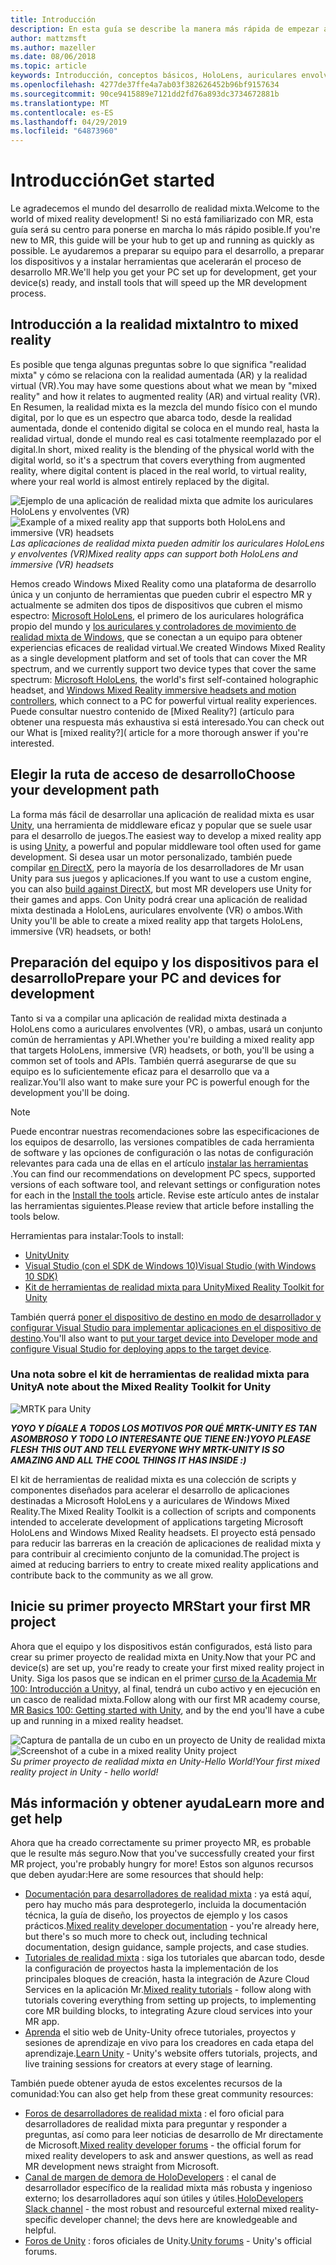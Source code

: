 ```yaml
---
title: Introducción
description: En esta guía se describe la manera más rápida de empezar a trabajar con el desarrollo de realidad mixta.
author: mattzmsft
ms.author: mazeller
ms.date: 08/06/2018
ms.topic: article
keywords: Introducción, conceptos básicos, HoloLens, auriculares envolvente, ar, VR, Unity, Visual Studio, Inicio rápido, procedimientos
ms.openlocfilehash: 4277de37ffe4a7ab03f382626452b96bf9157634
ms.sourcegitcommit: 90ce9415889e7121dd2fd76a893dc3734672881b
ms.translationtype: MT
ms.contentlocale: es-ES
ms.lasthandoff: 04/29/2019
ms.locfileid: "64873960"
---
```

# <a name="get-started"></a><span data-ttu-id="a36df-104">Introducción</span><span class="sxs-lookup"><span data-stu-id="a36df-104">Get started</span></span>

<span data-ttu-id="a36df-105">Le agradecemos el mundo del desarrollo de realidad mixta.</span><span class="sxs-lookup"><span data-stu-id="a36df-105">Welcome to the world of mixed reality development!</span></span> <span data-ttu-id="a36df-106">Si no está familiarizado con MR, esta guía será su centro para ponerse en marcha lo más rápido posible.</span><span class="sxs-lookup"><span data-stu-id="a36df-106">If you're new to MR, this guide will be your hub to get up and running as quickly as possible.</span></span> <span data-ttu-id="a36df-107">Le ayudaremos a preparar su equipo para el desarrollo, a preparar los dispositivos y a instalar herramientas que acelerarán el proceso de desarrollo MR.</span><span class="sxs-lookup"><span data-stu-id="a36df-107">We'll help you get your PC set up for development, get your device(s) ready, and install tools that will speed up the MR development process.</span></span> 

## <a name="intro-to-mixed-reality"></a><span data-ttu-id="a36df-108">Introducción a la realidad mixta</span><span class="sxs-lookup"><span data-stu-id="a36df-108">Intro to mixed reality</span></span>

<span data-ttu-id="a36df-109">Es posible que tenga algunas preguntas sobre lo que significa "realidad mixta" y cómo se relaciona con la realidad aumentada (AR) y la realidad virtual (VR).</span><span class="sxs-lookup"><span data-stu-id="a36df-109">You may have some questions about what we mean by "mixed reality" and how it relates to augmented reality (AR) and virtual reality (VR).</span></span> <span data-ttu-id="a36df-110">En Resumen, la realidad mixta es la mezcla del mundo físico con el mundo digital, por lo que es un espectro que abarca todo, desde la realidad aumentada, donde el contenido digital se coloca en el mundo real, hasta la realidad virtual, donde el mundo real es casi totalmente reemplazado por el digital.</span><span class="sxs-lookup"><span data-stu-id="a36df-110">In short, mixed reality is the blending of the physical world with the digital world, so it's a spectrum that covers everything from augmented reality, where digital content is placed in the real world, to virtual reality, where your real world is almost entirely replaced by the digital.</span></span> 

<span data-ttu-id="a36df-111">![Ejemplo de una aplicación de realidad mixta que admite los auriculares HoloLens y envolventes (VR)](images/mr-island.png)</span><span class="sxs-lookup"><span data-stu-id="a36df-111">![Example of a mixed reality app that supports both HoloLens and immersive (VR) headsets](images/mr-island.png)</span></span><br>
<span data-ttu-id="a36df-112">*Las aplicaciones de realidad mixta pueden admitir los auriculares HoloLens y envolventes (VR)*</span><span class="sxs-lookup"><span data-stu-id="a36df-112">*Mixed reality apps can support both HoloLens and immersive (VR) headsets*</span></span>

<span data-ttu-id="a36df-113">Hemos creado Windows Mixed Reality como una plataforma de desarrollo única y un conjunto de herramientas que pueden cubrir el espectro MR y actualmente se admiten dos tipos de dispositivos que cubren el mismo espectro: [Microsoft HoloLens](https://www.microsoft.com/hololens), el primero de los auriculares holográfica propio del mundo y [los auriculares y controladores de movimiento de realidad mixta de Windows](https://www.microsoft.com/windows/windows-mixed-reality), que se conectan a un equipo para obtener experiencias eficaces de realidad virtual.</span><span class="sxs-lookup"><span data-stu-id="a36df-113">We created Windows Mixed Reality as a single development platform and set of tools that can cover the MR spectrum, and we currently support two device types that cover the same spectrum: [Microsoft HoloLens](https://www.microsoft.com/hololens), the world's first self-contained holographic headset, and [Windows Mixed Reality immersive headsets and motion controllers](https://www.microsoft.com/windows/windows-mixed-reality), which connect to a PC for powerful virtual reality experiences.</span></span> <span data-ttu-id="a36df-114">Puede consultar nuestro contenido de [Mixed Reality?] (artículo para obtener una respuesta más exhaustiva si está interesado.</span><span class="sxs-lookup"><span data-stu-id="a36df-114">You can check out our What is [mixed reality?]( article for a more thorough answer if you're interested.</span></span>

## <a name="choose-your-development-path"></a><span data-ttu-id="a36df-115">Elegir la ruta de acceso de desarrollo</span><span class="sxs-lookup"><span data-stu-id="a36df-115">Choose your development path</span></span>

<span data-ttu-id="a36df-116">La forma más fácil de desarrollar una aplicación de realidad mixta es usar [Unity](https://unity3d.com), una herramienta de middleware eficaz y popular que se suele usar para el desarrollo de juegos.</span><span class="sxs-lookup"><span data-stu-id="a36df-116">The easiest way to develop a mixed reality app is using [Unity](https://unity3d.com), a powerful and popular middleware tool often used for game development.</span></span> <span data-ttu-id="a36df-117">Si desea usar un motor personalizado, también puede compilar [en DirectX](directx-development-overview.md), pero la mayoría de los desarrolladores de Mr usan Unity para sus juegos y aplicaciones.</span><span class="sxs-lookup"><span data-stu-id="a36df-117">If you want to use a custom engine, you can also [build against DirectX](directx-development-overview.md), but most MR developers use Unity for their games and apps.</span></span> <span data-ttu-id="a36df-118">Con Unity podrá crear una aplicación de realidad mixta destinada a HoloLens, auriculares envolvente (VR) o ambos.</span><span class="sxs-lookup"><span data-stu-id="a36df-118">With Unity you'll be able to create a mixed reality app that targets HoloLens, immersive (VR) headsets, or both!</span></span>

## <a name="prepare-your-pc-and-devices-for-development"></a><span data-ttu-id="a36df-119">Preparación del equipo y los dispositivos para el desarrollo</span><span class="sxs-lookup"><span data-stu-id="a36df-119">Prepare your PC and devices for development</span></span>

<span data-ttu-id="a36df-120">Tanto si va a compilar una aplicación de realidad mixta destinada a HoloLens como a auriculares envolventes (VR), o ambas, usará un conjunto común de herramientas y API.</span><span class="sxs-lookup"><span data-stu-id="a36df-120">Whether you're building a mixed reality app that targets HoloLens, immersive (VR) headsets, or both, you'll be using a common set of tools and APIs.</span></span> <span data-ttu-id="a36df-121">También querrá asegurarse de que su equipo es lo suficientemente eficaz para el desarrollo que va a realizar.</span><span class="sxs-lookup"><span data-stu-id="a36df-121">You'll also want to make sure your PC is powerful enough for the development you'll be doing.</span></span> 

>[!NOTE]
><span data-ttu-id="a36df-122">Puede encontrar nuestras recomendaciones sobre las especificaciones de los equipos de desarrollo, las versiones compatibles de cada herramienta de software y las opciones de configuración o las notas de configuración relevantes para cada una de ellas en el artículo [instalar las herramientas](install-the-tools.md) .</span><span class="sxs-lookup"><span data-stu-id="a36df-122">You can find our recommendations on development PC specs, supported versions of each software tool, and relevant settings or configuration notes for each in the [Install the tools](install-the-tools.md) article.</span></span> <span data-ttu-id="a36df-123">Revise este artículo antes de instalar las herramientas siguientes.</span><span class="sxs-lookup"><span data-stu-id="a36df-123">Please review that article before installing the tools below.</span></span>

<span data-ttu-id="a36df-124">Herramientas para instalar:</span><span class="sxs-lookup"><span data-stu-id="a36df-124">Tools to install:</span></span>
* [<span data-ttu-id="a36df-125">Unity</span><span class="sxs-lookup"><span data-stu-id="a36df-125">Unity</span></span>](https://store.unity.com/download)
* [<span data-ttu-id="a36df-126">Visual Studio (con el SDK de Windows 10)</span><span class="sxs-lookup"><span data-stu-id="a36df-126">Visual Studio (with Windows 10 SDK)</span></span>](https://developer.microsoft.com/windows/downloads)
* [<span data-ttu-id="a36df-127">Kit de herramientas de realidad mixta para Unity</span><span class="sxs-lookup"><span data-stu-id="a36df-127">Mixed Reality Toolkit for Unity</span></span>](https://github.com/Microsoft/MixedRealityToolkit-Unity/blob/htk_release/GettingStarted.md)

<span data-ttu-id="a36df-128">También querrá [poner el dispositivo de destino en modo de desarrollador y configurar Visual Studio para implementar aplicaciones en el dispositivo de destino](using-visual-studio.md).</span><span class="sxs-lookup"><span data-stu-id="a36df-128">You'll also want to [put your target device into Developer mode and configure Visual Studio for deploying apps to the target device](using-visual-studio.md).</span></span>

### <a name="a-note-about-the-mixed-reality-toolkit-for-unity"></a><span data-ttu-id="a36df-129">Una nota sobre el kit de herramientas de realidad mixta para Unity</span><span class="sxs-lookup"><span data-stu-id="a36df-129">A note about the Mixed Reality Toolkit for Unity</span></span>

![MRTK para Unity](images/mrtkandunity.png)<br>

<span data-ttu-id="a36df-131">***YOYO Y DÍGALE A TODOS LOS MOTIVOS POR QUÉ MRTK-UNITY ES TAN ASOMBROSO Y TODO LO INTERESANTE QUE TIENE EN:)***</span><span class="sxs-lookup"><span data-stu-id="a36df-131">***YOYO PLEASE FLESH THIS OUT AND TELL EVERYONE WHY MRTK-UNITY IS SO AMAZING AND ALL THE COOL THINGS IT HAS INSIDE :)***</span></span>

<span data-ttu-id="a36df-132">El kit de herramientas de realidad mixta es una colección de scripts y componentes diseñados para acelerar el desarrollo de aplicaciones destinadas a Microsoft HoloLens y a auriculares de Windows Mixed Reality.</span><span class="sxs-lookup"><span data-stu-id="a36df-132">The Mixed Reality Toolkit is a collection of scripts and components intended to accelerate development of applications targeting Microsoft HoloLens and Windows Mixed Reality headsets.</span></span> <span data-ttu-id="a36df-133">El proyecto está pensado para reducir las barreras en la creación de aplicaciones de realidad mixta y para contribuir al crecimiento conjunto de la comunidad.</span><span class="sxs-lookup"><span data-stu-id="a36df-133">The project is aimed at reducing barriers to entry to create mixed reality applications and contribute back to the community as we all grow.</span></span>

## <a name="start-your-first-mr-project"></a><span data-ttu-id="a36df-134">Inicie su primer proyecto MR</span><span class="sxs-lookup"><span data-stu-id="a36df-134">Start your first MR project</span></span>

<span data-ttu-id="a36df-135">Ahora que el equipo y los dispositivos están configurados, está listo para crear su primer proyecto de realidad mixta en Unity.</span><span class="sxs-lookup"><span data-stu-id="a36df-135">Now that your PC and device(s) are set up, you're ready to create your first mixed reality project in Unity.</span></span> <span data-ttu-id="a36df-136">Siga los pasos que se indican en el primer [curso de la Academia Mr 100: Introducción a Unity](holograms-100.md)y, al final, tendrá un cubo activo y en ejecución en un casco de realidad mixta.</span><span class="sxs-lookup"><span data-stu-id="a36df-136">Follow along with our first MR academy course, [MR Basics 100: Getting started with Unity](holograms-100.md), and by the end you'll have a cube up and running in a mixed reality headset.</span></span>

<span data-ttu-id="a36df-137">![Captura de pantalla de un cubo en un proyecto de Unity de realidad mixta](images/mr-cube.PNG)</span><span class="sxs-lookup"><span data-stu-id="a36df-137">![Screenshot of a cube in a mixed reality Unity project](images/mr-cube.PNG)</span></span><br>
<span data-ttu-id="a36df-138">*Su primer proyecto de realidad mixta en Unity-Hello World!*</span><span class="sxs-lookup"><span data-stu-id="a36df-138">*Your first mixed reality project in Unity - hello world!*</span></span>

## <a name="learn-more-and-get-help"></a><span data-ttu-id="a36df-139">Más información y obtener ayuda</span><span class="sxs-lookup"><span data-stu-id="a36df-139">Learn more and get help</span></span>

<span data-ttu-id="a36df-140">Ahora que ha creado correctamente su primer proyecto MR, es probable que le resulte más seguro.</span><span class="sxs-lookup"><span data-stu-id="a36df-140">Now that you've successfully created your first MR project, you're probably hungry for more!</span></span> <span data-ttu-id="a36df-141">Estos son algunos recursos que deben ayudar:</span><span class="sxs-lookup"><span data-stu-id="a36df-141">Here are some resources that should help:</span></span>
* <span data-ttu-id="a36df-142">[Documentación para desarrolladores de realidad mixta](mixed-reality.md) : ya está aquí, pero hay mucho más para desprotegerlo, incluida la documentación técnica, la guía de diseño, los proyectos de ejemplo y los casos prácticos.</span><span class="sxs-lookup"><span data-stu-id="a36df-142">[Mixed reality developer documentation](mixed-reality.md) - you're already here, but there's so much more to check out, including technical documentation, design guidance, sample projects, and case studies.</span></span>
* <span data-ttu-id="a36df-143">[Tutoriales de realidad mixta](tutorials.md) : siga los tutoriales que abarcan todo, desde la configuración de proyectos hasta la implementación de los principales bloques de creación, hasta la integración de Azure Cloud Services en la aplicación Mr.</span><span class="sxs-lookup"><span data-stu-id="a36df-143">[Mixed reality tutorials](tutorials.md) - follow along with tutorials covering everything from setting up projects, to implementing core MR building blocks, to integrating Azure cloud services into your MR app.</span></span>
* <span data-ttu-id="a36df-144">[Aprenda](https://unity3d.com/learn) el sitio web de Unity-Unity ofrece tutoriales, proyectos y sesiones de aprendizaje en vivo para los creadores en cada etapa del aprendizaje.</span><span class="sxs-lookup"><span data-stu-id="a36df-144">[Learn Unity](https://unity3d.com/learn) - Unity's website offers tutorials, projects, and live training sessions for creators at every stage of learning.</span></span>

<span data-ttu-id="a36df-145">También puede obtener ayuda de estos excelentes recursos de la comunidad:</span><span class="sxs-lookup"><span data-stu-id="a36df-145">You can also get help from these great community resources:</span></span>
* <span data-ttu-id="a36df-146">[Foros de desarrolladores de realidad mixta](https://forums.hololens.com/) : el foro oficial para desarrolladores de realidad mixta para preguntar y responder a preguntas, así como para leer noticias de desarrollo de Mr directamente de Microsoft.</span><span class="sxs-lookup"><span data-stu-id="a36df-146">[Mixed reality developer forums](https://forums.hololens.com/) - the official forum for mixed reality developers to ask and answer questions, as well as read MR development news straight from Microsoft.</span></span>
* <span data-ttu-id="a36df-147">[Canal de margen de demora de HoloDevelopers](https://holodevelopersslack.azurewebsites.net/) : el canal de desarrollador específico de la realidad mixta más robusta y ingenioso externo; los desarrolladores aquí son útiles y útiles.</span><span class="sxs-lookup"><span data-stu-id="a36df-147">[HoloDevelopers Slack channel](https://holodevelopersslack.azurewebsites.net/) - the most robust and resourceful external mixed reality-specific developer channel; the devs here are knowledgeable and helpful.</span></span>
* <span data-ttu-id="a36df-148">[Foros de Unity](https://forum.unity3d.com/) : foros oficiales de Unity.</span><span class="sxs-lookup"><span data-stu-id="a36df-148">[Unity forums](https://forum.unity3d.com/) - Unity's official forums.</span></span>
